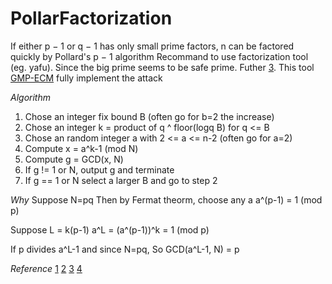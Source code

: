 # PollarFactorization
If either p − 1 or q − 1 has only small prime factors, n can be factored quickly by Pollard's p − 1 algorithm
Recommand to use factorization tool (eg. yafu). Since the big prime seems to be safe prime. Futher [3](https://en.wikipedia.org/wiki/Pollard's_p_%E2%88%92_1_algorithm).
This tool [GMP-ECM](http://gforge.inria.fr/projects/ecm/) fully implement the attack

*Algorithm*
  1. Chose an integer fix bound B (often go for b=2 the increase)
  2. Chose an integer k = product of q ^ floor(logq B) for q <= B
  3. Chose an random integer a with 2 <= a <= n-2 (often go for a=2)
  4. Compute x = a^k-1 (mod N)
  5. Compute g = GCD(x, N)
  6. If g != 1 or N, output g and terminate
  7. If g == 1 or N select a larger B and go to step 2

*Why*
Suppose N=pq
Then by Fermat theorm, choose any a
a^(p-1) = 1 (mod p)

Suppose L = k(p-1)
a^L = (a^(p-1))^k = 1 (mod p)

If p divides a^L-1 and since N=pq, So GCD(a^L-1, N) = p

*Reference*
[1](http://www.mast.queensu.ca/~math418/m418oh/m418og25.pdf)
[2](https://www.youtube.com/watch?v=fFJMoIj71nQ)
[3](https://en.wikipedia.org/wiki/Pollard's_p_%E2%88%92_1_algorithm)
[4](http://www2.warwick.ac.uk/fac/sci/maths/people/staff/anni/ma426-ellipticcurves/chapter10.pdf)
